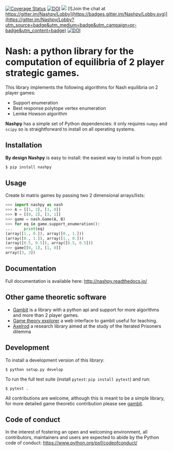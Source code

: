 [![Coverage
Status](https://coveralls.io/repos/github/drvinceknight/Nashpy/badge.svg?branch=master)](https://coveralls.io/github/drvinceknight/Nashpy?branch=master)
[![DOI](https://zenodo.org/badge/DOI/10.5281/zenodo.596758.svg)](https://doi.org/10.5281/zenodo.596758)
![](https://github.com/drvinceknight/Nashpy/workflows/CI/badge.svg)
[![Join the chat at
https://gitter.im/Nashpy/Lobby](https://badges.gitter.im/Nashpy/Lobby.svg)](https://gitter.im/Nashpy/Lobby?utm_source=badge&utm_medium=badge&utm_campaign=pr-badge&utm_content=badge)
[![DOI](http://joss.theoj.org/papers/10.21105/joss.00904/status.svg)](https://doi.org/10.21105/joss.00904)

# Nash: a python library for the computation of equilibria of 2 player strategic games.

This library implements the following algorithms for Nash equilibria on 2 player
games:

- Support enumeration
- Best response polytope vertex enumeration
- Lemke Howson algorithm

**Nashpy** has a simple set of Python dependencies: it only requires `numpy`
and `scipy` so is straightforward to install on all operating systems.

## Installation

**By design Nashpy** is easy to install: the easiest way to install is from
pypi:

```bash
$ pip install nashpy
```

## Usage

Create bi matrix games by passing two 2 dimensional arrays/lists:

```python
>>> import nashpy as nash
>>> A = [[1, 2], [3, 0]]
>>> B = [[0, 2], [3, 1]]
>>> game = nash.Game(A, B)
>>> for eq in game.support_enumeration():
...     print(eq)
(array([1., 0.]), array([0., 1.]))
(array([0., 1.]), array([1., 0.]))
(array([0.5, 0.5]), array([0.5, 0.5]))
>>> game[[0, 1], [1, 0]]
array([3, 3])

```
## Documentation

Full documentation is available here: http://nashpy.readthedocs.io/

## Other game theoretic software

- [Gambit](http://www.gambit-project.org/) is a library with a python api and
  support for more algorithms and more than 2 player games.
- [Game theory explorer](http://gte.csc.liv.ac.uk/index/) a web interface to
  gambit useful for teaching.
- [Axelrod](http://axelrod.readthedocs.io/en/stable/) a research library aimed
  at the study of the Iterated Prisoners dilemma


## Development

To install a development version of this library:

```
$ python setup.py develop
```

To run the full test suite (install `pytest`: `pip install pytest`) and run:

```
$ pytest .
```

All contributions are welcome, although this is meant to be a simple library,
for more detailed game theoretic contribution please see
[gambit](https://github.com/gambitproject/gambit).

## Code of conduct

In the interest of fostering an open and welcoming environment, all
contributors, maintainers and users are expected to abide by the Python code of
conduct: https://www.python.org/psf/codeofconduct/
